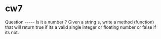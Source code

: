 # cw7
Question ----- Is it a number ?
Given a string s, write a method (function) that will return true if its a valid single integer or floating number or false if its not.
